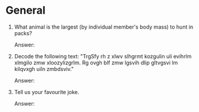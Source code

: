 # General

1. What animal is the largest (by individual member's body mass) to hunt in packs?
   
   Answer: 

2. Decode the following text: "TrgSfy rh z xlwv slhgrmt kozgulin uli evihrlm xlmgilo zmw xloozylizgrlm. Rg ovgh blf zmw lgsvih dlip gltvgsvi lm kilqvxgh uiln zmbdsviv."
   
   Answer: 

3. Tell us your favourite joke.

   Answer: 
   
